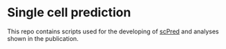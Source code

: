 # Single cell prediction

This repo contains scripts used for the developing of [scPred](https://github.com/powellgenomicslab/scPred) and analyses shown in the publication.
